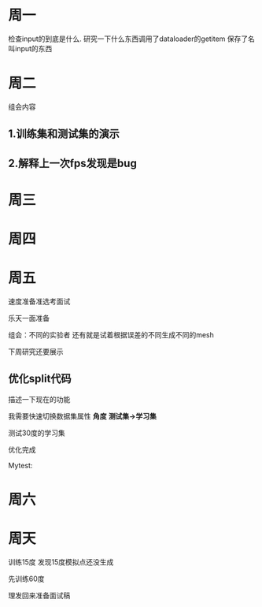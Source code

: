 # 周一
检查input的到底是什么.
研究一下什么东西调用了dataloader的getitem
保存了名叫input的东西
# 周二
组会内容

## 1.训练集和测试集的演示


## 2.解释上一次fps发现是bug

# 周三

# 周四

# 周五
速度准备准选考面试

乐天一面准备

组会：不同的实验者 还有就是试着根据误差的不同生成不同的mesh

下周研究还要展示

## 优化split代码
描述一下现在的功能

我需要快速切换数据集属性 **角度** **测试集->学习集**

测试30度的学习集

优化完成


Mytest:


# 周六

# 周天

训练15度 发现15度模拟点还没生成

先训练60度

理发回来准备面试稿